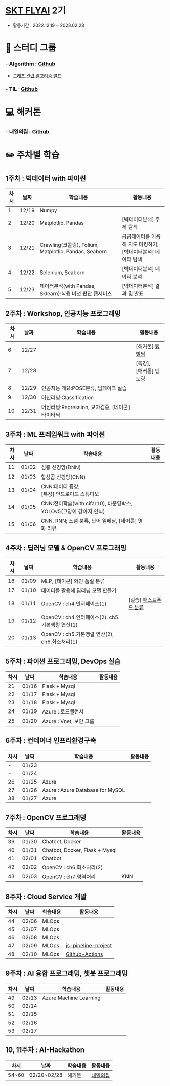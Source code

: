 # [SKT FLYAI](https://www.skttechacademy.com) 2기
- 활동기간 : 2022.12.19 ~ 2023.02.28

# 🙇 스터디 그룹
### - Algorithm : [Github](https://github.com/SKT-FlyAi/Algorithm)
  - [그래프 관련 알고리즘 발표](https://github.com/SKT-FlyAi/Algorithm/blob/main/7%EC%A3%BC%EC%B0%A8/%E1%84%80%E1%85%B3%E1%84%85%E1%85%A2%E1%84%91%E1%85%B3.pdf)
### - TIL : [Github](https://github.com/SKT-FlyAi/SKT-FLYAI-Archiving)

# 💻 해커톤
### - 내일의집 : [Github](https://github.com/tomorrow-zip)

# ✏️ 주차별 학습

## 1주차 : 빅데이터 with 파이썬
|차시|날짜|학습내용|활동내용|
|---|---|---|---|
|1|12/19|Numpy||
|2|12/20|Matplotlib, Pandas|[빅데이터분석] 주제 탐색| 
|3|12/21|Crawling(크롤링), Folium, Matplotlib, Pandas, Seaborn|공공데이터를 이용해 지도 마킹하기, <br> [빅데이터분석] 데이터 탐색|
|4|12/22|Selenium, Seaborn|[빅데이터분석] 데이터 분석|
|5|12/23|데이터분석(with Pandas, Sklearn):식용 버섯 판단 웹서비스|[빅데이터분석] 결과 및 발표|


## 2주차 : Workshop, 인공지능 프로그래밍
|차시|날짜|학습내용|활동내용|
|---|---|---|---|
|6|12/27||[해커톤] [팀빌딩](https://github.com/tommorrow-zip)|
|7|12/28||[특강], <br> [해커톤] 멘토링|
|8|12/29|인공지능 개요:POSE분류, 딥페이크 실습||
|9|12/30|머신러닝:Classification||
|10|12/31|머신러닝:Regression, 교차검증, [데이콘] 타이타닉||


## 3주차 : ML 프레임워크 with 파이썬
|차시|날짜|학습내용|활동내용|
|---|---|---|---|
|11|01/02|심층 신경망(DNN)||
|12|01/03|합성곱 신경망(CNN)||
|13|01/04|CNN:데이터 증강, <br> [특강] 안드로이드 스튜디오||
|14|01/05|CNN:전이학습(with cifar10), 바운딩박스, YOLOv5(고양이 강아지 인식)||
|15|01/06|CNN, RNN; 스팸 분류, 단어 임베딩, [데이콘] 영화 리뷰||


## 4주차 : 딥러닝 모델 & OpenCV 프로그래밍
|차시|날짜|학습내용|활동내용|
|---|---|---|---|
|16|01/09|MLP, [데이콘] 와인 품질 분류||
|17|01/10|데이터를 활용해 딥러닝 모델 만들기||
|18|01/11|OpenCV : ch4.인터페이스(1)|[실습] [패스트푸드 분류](https://github.com/devdio/datasets/blob/main/A.md)|
|19|01/12|OpenCV : ch4.인터페이스(2), ch5.기본행렬 연산(1)||
|20|01/13|OpenCV : ch5.기본행렬 연산(2), ch6.화소처리(1)||


## 5주차 : 파이썬 프로그래밍, DevOps 실습
|차시|날짜|학습내용|활동내용|
|---|---|---|---|
|21|01/16|Flask + Mysql||
|22|01/17|Flask + Mysql||
|23|01/18|Flask + Mysql||
|24|01/19|Azure : 로드밸런서||
|25|01/20|Azure : Vnet, 보안 그룹||


## 6주차 : 컨테이너 인프라환경구축
|차시|날짜|학습내용|활동내용|
|---|---|---|---|
|-|01/23|||
|-|01/24|||
|26|01/25|Azure||
|27|01/26|Azure : Azure Database for MySQL||
|38|01/27|Azure||


## 7주차 : OpenCV 프로그래밍
|차시|날짜|학습내용|활동내용|
|---|---|---|---|
|39|01/30|Chatbot, Docker||
|40|01/31|Chatbot, Docker, Flask + Mysql||
|41|02/01|Chatbot||
|42|02/02|OpenCV : ch6.화소처리(2)||
|43|02/03|OpenCV : ch7.영역처리|KNN|


## 8주차 : Cloud Service 개발
|차시|날짜|학습내용|활동내용|
|---|---|---|---|
|44|02/06|MLOps||
|45|02/07|MLOps||
|46|02/08|MLOps||
|47|02/09|MLOps|[js-pipeline-project](https://github.com/led156/js-pipeline-project)|
|48|02/10|MLOps|[Github-Actions](https://github.com/led156/Github-Actions)|


## 9주차 : AI 융합 프로그래밍, 챗봇 프로그래밍
|차시|날짜|학습내용|활동내용|
|---|---|---|---|
|49|02/13|Azure Machine Learning||
|50|02/14|||
|51|02/15|||
|52|02/16|||
|53|02/17|||


## 10, 11주차 : AI-Hackathon
|차시|날짜|학습내용|활동내용|
|---|---|---|---|
|54~60|02/20~02/28|해커톤|[내일의집](https://github.com/tomorrow-zip)|
